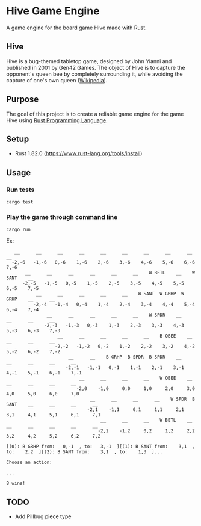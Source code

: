 # Hive Game Engine
A game engine for the board game Hive made with Rust.

## Hive
Hive is a bug-themed tabletop game, designed by John Yianni and published in 2001 by Gen42 Games. The object of Hive is to capture the opponent's queen bee by completely surrounding it, while avoiding the capture of one's own queen ([Wikipedia](https://en.wikipedia.org/wiki/Hive_(game))).

## Purpose
The goal of this project is to create a reliable game engine for the game Hive
using [Rust Programming Language](https://rust-lang.org).

## Setup

* Rust 1.82.0 (https://www.rust-lang.org/tools/install)

## Usage
### Run tests
```
cargo test
```

### Play the game through command line
```
cargo run
```

Ex:
```
   __      __      __      __      __      __      __      __      __      __
  -2,-6   -1,-6   0,-6    1,-6    2,-6    3,-6    4,-6    5,-6    6,-6    7,-6
       __      __      __      __      __      __    W BETL    __    W SANT    __
      -2,-5   -1,-5   0,-5    1,-5    2,-5    3,-5    4,-5    5,-5    6,-5    7,-5
           __      __      __      __      __    W SANT  W GRHP  W GRHP    __      __
          -2,-4   -1,-4   0,-4    1,-4    2,-4    3,-4    4,-4    5,-4    6,-4    7,-4
               __      __      __      __      __    W SPDR    __      __      __      __
              -2,-3   -1,-3   0,-3    1,-3    2,-3    3,-3    4,-3    5,-3    6,-3    7,-3
                   __      __      __      __      __    B QBEE    __      __      __      __
                  -2,-2   -1,-2   0,-2    1,-2    2,-2    3,-2    4,-2    5,-2    6,-2    7,-2
                       __      __    B GRHP  B SPDR  B SPDR    __      __      __      __      __
                      -2,-1   -1,-1   0,-1    1,-1    2,-1    3,-1    4,-1    5,-1    6,-1    7,-1
                           __      __      __      __    W QBEE    __      __      __      __      __
                          -2,0    -1,0     0,0     1,0     2,0     3,0     4,0     5,0     6,0     7,0
                               __      __      __      __    W SPDR  B SANT    __      __      __      __
                              -2,1    -1,1     0,1     1,1     2,1     3,1     4,1     5,1     6,1     7,1
                                   __      __      __    W BETL    __      __      __      __      __      __
                                  -2,2    -1,2     0,2     1,2     2,2     3,2     4,2     5,2     6,2     7,2

[(0): B GRHP from:   0,-1  , to:   3,-1  ][(1): B SANT from:    3,1  , to:    2,2  ][(2): B SANT from:    3,1  , to:    1,3  ]...

Choose an action:

...

B wins!
```



## TODO
* Add Pillbug piece type
